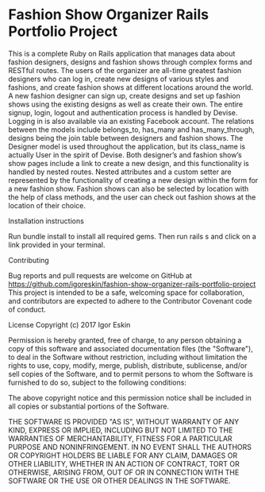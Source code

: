 # Fashion Show Organizer Rails Portfolio Project

This is a complete Ruby on Rails application that manages data about fashion designers, designs and fashion shows through complex forms and RESTful routes.  The users of the organizer are all-time greatest fashion designers who can log in, create new designs of various styles and fashions, and create fashion shows at different locations around the world. A new fashion designer can sign up, create designs and set up fashion shows using the existing designs as well as create their own. The entire signup, login, logout and authentication process is handled by Devise. Logging in is also available via an existing Facebook account. The relations between the models include belongs_to, has_many and has_many_through, designs being the join table between designers and fashion shows. The Designer model is used throughout the application, but its class_name is actually User in the spirit of Devise. Both designer’s and fashion show’s show pages include a link to create a new design, and this functionality is handled by nested routes. Nested attributes and a custom setter are represented by the functionality of creating a new design within the form for a new fashion show. Fashion shows can also be selected by location with the help of class methods, and the user can check out fashion shows at the location of their choice.

Installation instructions

Run bundle install to install all required gems. Then run rails s and click on a link provided in your terminal.

Contributing

Bug reports and pull requests are welcome on GitHub at https://github.com/igoreskin/fashion-show-organizer-rails-portfolio-project This project is intended to be a safe, welcoming space for collaboration, and contributors are expected to adhere to the Contributor Covenant code of conduct.

License
Copyright (c) 2017 Igor Eskin

Permission is hereby granted, free of charge, to any person obtaining
a copy of this software and associated documentation files (the
"Software"), to deal in the Software without restriction, including
without limitation the rights to use, copy, modify, merge, publish,
distribute, sublicense, and/or sell copies of the Software, and to
permit persons to whom the Software is furnished to do so, subject to
the following conditions:

The above copyright notice and this permission notice shall be
included in all copies or substantial portions of the Software.

THE SOFTWARE IS PROVIDED "AS IS", WITHOUT WARRANTY OF ANY KIND,
EXPRESS OR IMPLIED, INCLUDING BUT NOT LIMITED TO THE WARRANTIES OF
MERCHANTABILITY, FITNESS FOR A PARTICULAR PURPOSE AND
NONINFRINGEMENT. IN NO EVENT SHALL THE AUTHORS OR COPYRIGHT HOLDERS BE
LIABLE FOR ANY CLAIM, DAMAGES OR OTHER LIABILITY, WHETHER IN AN ACTION
OF CONTRACT, TORT OR OTHERWISE, ARISING FROM, OUT OF OR IN CONNECTION
WITH THE SOFTWARE OR THE USE OR OTHER DEALINGS IN THE SOFTWARE.
